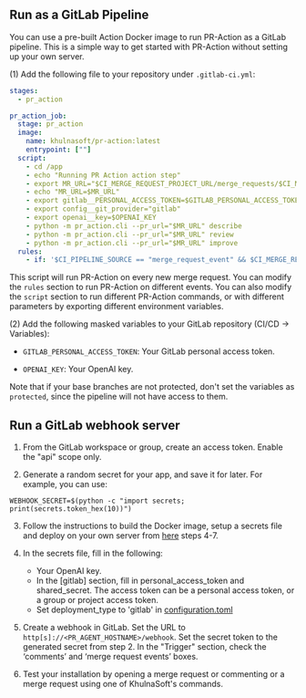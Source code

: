 ## Run as a GitLab Pipeline
You can use a pre-built Action Docker image to run PR-Action as a GitLab pipeline. This is a simple way to get started with PR-Action without setting up your own server.

(1) Add the following file to your repository under `.gitlab-ci.yml`:
```yaml
stages:
  - pr_action

pr_action_job:
  stage: pr_action
  image: 
    name: khulnasoft/pr-action:latest
    entrypoint: [""]
  script:
    - cd /app
    - echo "Running PR Action action step"
    - export MR_URL="$CI_MERGE_REQUEST_PROJECT_URL/merge_requests/$CI_MERGE_REQUEST_IID"
    - echo "MR_URL=$MR_URL"
    - export gitlab__PERSONAL_ACCESS_TOKEN=$GITLAB_PERSONAL_ACCESS_TOKEN 
    - export config__git_provider="gitlab"
    - export openai__key=$OPENAI_KEY
    - python -m pr_action.cli --pr_url="$MR_URL" describe
    - python -m pr_action.cli --pr_url="$MR_URL" review
    - python -m pr_action.cli --pr_url="$MR_URL" improve
  rules:
    - if: '$CI_PIPELINE_SOURCE == "merge_request_event" && $CI_MERGE_REQUEST_STATE == "opened"'
```
This script will run PR-Action on every new merge request. You can modify the `rules` section to run PR-Action on different events.
You can also modify the `script` section to run different PR-Action commands, or with different parameters by exporting different environment variables.


(2) Add the following masked variables to your GitLab repository (CI/CD -> Variables):

- `GITLAB_PERSONAL_ACCESS_TOKEN`: Your GitLab personal access token.

- `OPENAI_KEY`: Your OpenAI key.

Note that if your base branches are not protected, don't set the variables as `protected`, since the pipeline will not have access to them.



## Run a GitLab webhook server

1. From the GitLab workspace or group, create an access token. Enable the "api" scope only.

2. Generate a random secret for your app, and save it for later. For example, you can use:

```
WEBHOOK_SECRET=$(python -c "import secrets; print(secrets.token_hex(10))")
```
3. Follow the instructions to build the Docker image, setup a secrets file and deploy on your own server from [here](https://pr-action-docs.khulnasoft.com/installation/github/#run-as-a-github-app) steps 4-7.

4. In the secrets file, fill in the following:
    - Your OpenAI key.
    - In the [gitlab] section, fill in personal_access_token and shared_secret. The access token can be a personal access token, or a group or project access token.
    - Set deployment_type to 'gitlab' in [configuration.toml](https://github.com/Khulnasoft/pr-action/blob/main/pr_action/settings/configuration.toml)
   
5. Create a webhook in GitLab. Set the URL to ```http[s]://<PR_AGENT_HOSTNAME>/webhook```. Set the secret token to the generated secret from step 2.
In the "Trigger" section, check the ‘comments’ and ‘merge request events’ boxes.

6. Test your installation by opening a merge request or commenting or a merge request using one of KhulnaSoft's commands.
